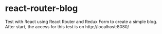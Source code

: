 # react-router-blog
Test with React using React Router and Redux Form to create a simple blog. After start, the access for this test is on http://localhost:8080/

